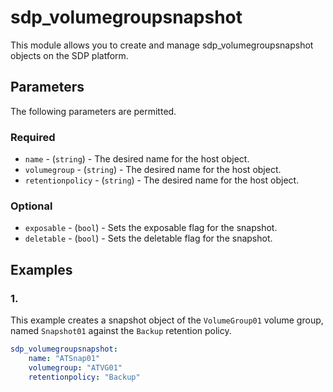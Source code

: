 # sdp_volumegroupsnapshot

This module allows you to create and manage sdp_volumegroupsnapshot objects on the SDP platform. 

## Parameters

The following parameters are permitted.

### Required
* `name` - (`string`) - The desired name for the host object.
* `volumegroup` - (`string`) - The desired name for the host object.
* `retentionpolicy` - (`string`) - The desired name for the host object.

### Optional
* `exposable` - (`bool`) - Sets the exposable flag for the snapshot. 
* `deletable` - (`bool`) - Sets the deletable flag for the snapshot. 

## Examples
### 1. 
This example creates a snapshot object of the `VolumeGroup01` volume group, named `Snapshot01` against the `Backup` retention policy. 
```yaml
sdp_volumegroupsnapshot: 
    name: "ATSnap01"
    volumegroup: "ATVG01"
    retentionpolicy: "Backup"
```

